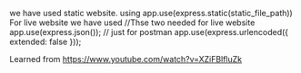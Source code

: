 we have used static website. using app.use(express.static(static_file_path))
For live website we have used //Thse two needed for live website
app.use(express.json()); // just for postman
app.use(express.urlencoded({ extended: false }));

Learned from https://www.youtube.com/watch?v=XZiFBlfluZk
